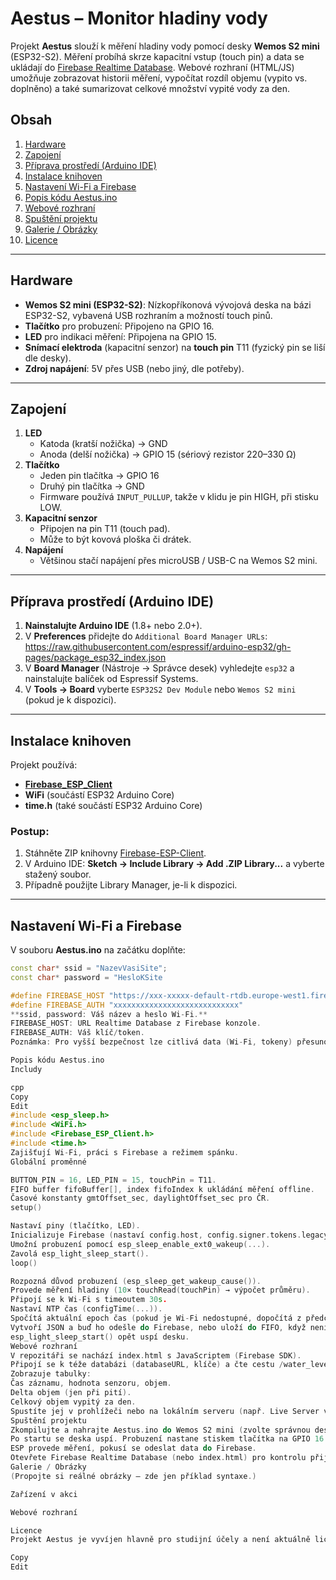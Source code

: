 # Aestus – Monitor hladiny vody

Projekt **Aestus** slouží k měření hladiny vody pomocí desky **Wemos S2 mini** (ESP32-S2). Měření probíhá skrze kapacitní vstup (touch pin) a data se ukládají do [Firebase Realtime Database](https://firebase.google.com/). Webové rozhraní (HTML/JS) umožňuje zobrazovat historii měření, vypočítat rozdíl objemu (vypito vs. doplněno) a také sumarizovat celkové množství vypité vody za den.

## Obsah
1. [Hardware](#hardware)  
2. [Zapojení](#zapojení)  
3. [Příprava prostředí (Arduino IDE)](#příprava-prostředí-arduino-ide)  
4. [Instalace knihoven](#instalace-knihoven)  
5. [Nastavení Wi-Fi a Firebase](#nastavení-wi-fi-a-firebase)  
6. [Popis kódu Aestus.ino](#popis-kódu-aestusino)  
7. [Webové rozhraní](#webové-rozhraní)  
8. [Spuštění projektu](#spuštění-projektu)  
9. [Galerie / Obrázky](#galerie--obrázky)  
10. [Licence](#licence)

---

## Hardware

- **Wemos S2 mini (ESP32-S2)**: Nízkopříkonová vývojová deska na bázi ESP32-S2, vybavená USB rozhraním a možností touch pinů.
- **Tlačítko** pro probuzení: Připojeno na GPIO 16.
- **LED** pro indikaci měření: Připojena na GPIO 15.
- **Snímací elektroda** (kapacitní senzor) na **touch pin** T11 (fyzický pin se liší dle desky).  
- **Zdroj napájení**: 5V přes USB (nebo jiný, dle potřeby).

---

## Zapojení

1. **LED**  
   - Katoda (kratší nožička) → GND  
   - Anoda (delší nožička) → GPIO 15 (sériový rezistor 220–330 Ω)
2. **Tlačítko**  
   - Jeden pin tlačítka → GPIO 16  
   - Druhý pin tlačítka → GND  
   - Firmware používá `INPUT_PULLUP`, takže v klidu je pin HIGH, při stisku LOW.
3. **Kapacitní senzor**  
   - Připojen na pin T11 (touch pad).  
   - Může to být kovová ploška či drátek.
4. **Napájení**  
   - Většinou stačí napájení přes microUSB / USB-C na Wemos S2 mini.

---

## Příprava prostředí (Arduino IDE)

1. **Nainstalujte Arduino IDE** (1.8+ nebo 2.0+).  
2. V **Preferences** přidejte do `Additional Board Manager URLs`:
https://raw.githubusercontent.com/espressif/arduino-esp32/gh-pages/package_esp32_index.json
3. V **Board Manager** (Nástroje → Správce desek) vyhledejte `esp32` a nainstalujte balíček od Espressif Systems.  
4. V **Tools → Board** vyberte `ESP32S2 Dev Module` nebo `Wemos S2 mini` (pokud je k dispozici).

---

## Instalace knihoven

Projekt používá:

- [**Firebase_ESP_Client**](https://github.com/mobizt/Firebase-ESP-Client)  
- **WiFi** (součástí ESP32 Arduino Core)  
- **time.h** (také součástí ESP32 Arduino Core)

### Postup:
1. Stáhněte ZIP knihovny [Firebase-ESP-Client](https://github.com/mobizt/Firebase-ESP-Client).
2. V Arduino IDE: **Sketch → Include Library → Add .ZIP Library...** a vyberte stažený soubor.
3. Případně použijte Library Manager, je-li k dispozici.

---

## Nastavení Wi-Fi a Firebase

V souboru **Aestus.ino** na začátku doplňte:

```cpp
const char* ssid = "NazevVasiSite";
const char* password = "HesloKSite

#define FIREBASE_HOST "https://xxx-xxxxx-default-rtdb.europe-west1.firebasedatabase.app/"
#define FIREBASE_AUTH "xxxxxxxxxxxxxxxxxxxxxxxxxxxx"
**ssid, password: Váš název a heslo Wi-Fi.**
FIREBASE_HOST: URL Realtime Database z Firebase konzole.
FIREBASE_AUTH: Váš klíč/token.
Poznámka: Pro vyšší bezpečnost lze citlivá data (Wi-Fi, tokeny) přesunout do souboru Secrets.h a ten nezařadit do repozitáře pomocí .gitignore.

Popis kódu Aestus.ino
Includy

cpp
Copy
Edit
#include <esp_sleep.h>
#include <WiFi.h>
#include <Firebase_ESP_Client.h>
#include <time.h>
Zajišťují Wi-Fi, práci s Firebase a režimem spánku.
Globální proměnné

BUTTON_PIN = 16, LED_PIN = 15, touchPin = T11.
FIFO buffer fifoBuffer[], index fifoIndex k ukládání měření offline.
Časové konstanty gmtOffset_sec, daylightOffset_sec pro ČR.
setup()

Nastaví piny (tlačítko, LED).
Inicializuje Firebase (nastaví config.host, config.signer.tokens.legacy_token).
Umožní probuzení pomocí esp_sleep_enable_ext0_wakeup(...).
Zavolá esp_light_sleep_start().
loop()

Rozpozná důvod probuzení (esp_sleep_get_wakeup_cause()).
Provede měření hladiny (10× touchRead(touchPin) → výpočet průměru).
Připojí se k Wi-Fi s timeoutem 30s.
Nastaví NTP čas (configTime(...)).
Spočítá aktuální epoch čas (pokud je Wi-Fi nedostupné, dopočítá z předchozího času).
Vytvoří JSON a buď ho odešle do Firebase, nebo uloží do FIFO, když není internet.
esp_light_sleep_start() opět uspí desku.
Webové rozhraní
V repozitáři se nachází index.html s JavaScriptem (Firebase SDK).
Připojí se k téže databázi (databaseURL, klíče) a čte cestu /water_level_logs.
Zobrazuje tabulky:
Čas záznamu, hodnota senzoru, objem.
Delta objem (jen při pití).
Celkový objem vypitý za den.
Spustíte jej v prohlížeči nebo na lokálním serveru (např. Live Server ve VSCode).
Spuštění projektu
Zkompilujte a nahrajte Aestus.ino do Wemos S2 mini (zvolte správnou desku v Arduino IDE).
Po startu se deska uspí. Probuzení nastane stiskem tlačítka na GPIO 16.
ESP provede měření, pokusí se odeslat data do Firebase.
Otevřete Firebase Realtime Database (nebo index.html) pro kontrolu přijatých dat.
Galerie / Obrázky
(Propojte si reálné obrázky – zde jen příklad syntaxe.)

Zařízení v akci

Webové rozhraní

Licence
Projekt Aestus je vyvíjen hlavně pro studijní účely a není aktuálně licencován pod žádnou konkrétní open-source licencí. Pokud kód šíříte či upravujete, mějte na paměti licence knihoven (např. Firebase_ESP_Client) a související předpisy.

Copy
Edit






